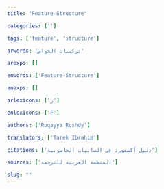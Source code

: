 ```yaml
---
title: "Feature-Structure"

categories: ['']

tags: ['feature', 'structure']

arwords: 'تركيبات الخواص'

arexps: []

enwords: ['Feature-Structure']

enexps: []

arlexicons: ['ر']

enlexicons: ['F']

authors: ['Ruqayya Roshdy']

translators: ['Tarek Ibrahim']

citations: ['دليل أكسفورد في السانيات الحاسوبية']

sources: ['المنظمة العربية للترجمة']

slug: ""
---
```

